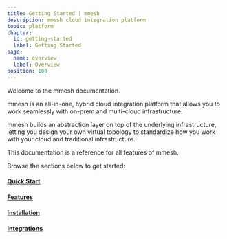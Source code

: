 ```yaml
---
title: Getting Started | mmesh
description: mmesh cloud integration platform
topic: platform
chapter:
  id: getting-started
  label: Getting Started
page:
  name: overview
  label: Overview
position: 100
---
```


Welcome to the mmesh documentation.

mmesh is an all-in-one, hybrid cloud integration platform that allows you to work seamlessly with on-prem and multi-cloud infrastructure.

mmesh builds an abstraction layer on top of the underlying infrastructure, letting you design your own virtual topology to standardize how you work with your cloud and traditional infrastructure.

This documentation is a reference for all features of mmesh.

Browse the sections below to get started:

#### [Quick Start](/docs/platform/getting-started/quickstart)

#### [Features](/docs/platform/getting-started/features)

#### [Installation](/docs/platform/getting-started/installation)

#### [Integrations](/docs/platform/getting-started/integrations)
